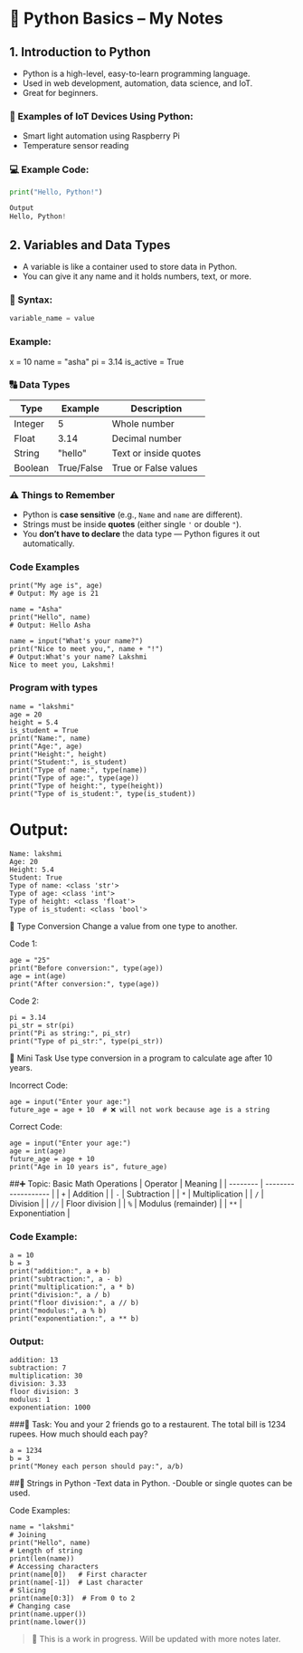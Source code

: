 # 🐍 Python Basics – My Notes

## 1. Introduction to Python

- Python is a high-level, easy-to-learn programming language.
- Used in web development, automation, data science, and IoT.
- Great for beginners.

### 📱 Examples of IoT Devices Using Python:
- Smart light automation using Raspberry Pi
- Temperature sensor reading

### 💻 Example Code:

```python
print("Hello, Python!")

Output
Hello, Python!
```

## 2. Variables and Data Types

- A variable is like a container used to store data in Python.
- You can give it any name and it holds numbers, text, or more.

### 🧪 Syntax:
```python
variable_name = value
```
### Example:
x = 10
name = "asha"
pi = 3.14
is_active = True

### 🔠 Data Types

| Type     | Example   | Description             |
|----------|-----------|-------------------------|
| Integer  | 5         | Whole number            |
| Float    | 3.14      | Decimal number          |
| String   | "hello"   | Text or inside quotes   |
| Boolean  | True/False| True or False values    |

### ⚠️ Things to Remember

- Python is **case sensitive** (e.g., `Name` and `name` are different).
- Strings must be inside **quotes** (either single `'` or double `"`).
- You **don’t have to declare** the data type — Python figures it out automatically.


### Code Examples
```age = 21
print("My age is", age)
# Output: My age is 21
```
```
name = "Asha"
print("Hello", name)
# Output: Hello Asha
```
```
name = input("What's your name?")
print("Nice to meet you,", name + "!")
# Output:What's your name? Lakshmi
Nice to meet you, Lakshmi!
```
### Program with types
```
name = "lakshmi"
age = 20
height = 5.4
is_student = True
print("Name:", name)
print("Age:", age)
print("Height:", height)
print("Student:", is_student)
print("Type of name:", type(name))
print("Type of age:", type(age))
print("Type of height:", type(height))
print("Type of is_student:", type(is_student))
```
# Output:
```
Name: lakshmi
Age: 20
Height: 5.4
Student: True
Type of name: <class 'str'>
Type of age: <class 'int'>
Type of height: <class 'float'>
Type of is_student: <class 'bool'>
```

🔄 Type Conversion
Change a value from one type to another.

Code 1:
```
age = "25"
print("Before conversion:", type(age))
age = int(age)
print("After conversion:", type(age))
```
Code 2:
```
pi = 3.14
pi_str = str(pi)
print("Pi as string:", pi_str)
print("Type of pi_str:", type(pi_str))
```
🧮 Mini Task
Use type conversion in a program to calculate age after 10 years.

Incorrect Code:
```
age = input("Enter your age:")
future_age = age + 10  # ❌ will not work because age is a string
```
Correct Code:
```
age = input("Enter your age:")
age = int(age)
future_age = age + 10
print("Age in 10 years is", future_age)
```
##➕ Topic: Basic Math Operations
| Operator | Meaning             |
| -------- | ------------------- |
| `+`      | Addition            |
| `-`      | Subtraction         |
| `*`      | Multiplication      |
| `/`      | Division            |
| `//`     | Floor division      |
| `%`      | Modulus (remainder) |
| `**`     | Exponentiation      |


### Code Example:
```
a = 10
b = 3
print("addition:", a + b)
print("subtraction:", a - b)
print("multiplication:", a * b)
print("division:", a / b)
print("floor division:", a // b)
print("modulus:", a % b)
print("exponentiation:", a ** b)
```
### Output:
```
addition: 13
subtraction: 7
multiplication: 30
division: 3.33
floor division: 3
modulus: 1
exponentiation: 1000
```
###🧾 Task: You and your 2 friends go to a restaurent. The total bill is 1234 rupees. How much should each pay?
```
a = 1234
b = 3
print("Money each person should pay:", a/b)
```

##🧵 Strings in Python
-Text data in Python.
-Double or single quotes can be used.

Code Examples:
```
name = "lakshmi"
# Joining
print("Hello", name)
# Length of string
print(len(name))
# Accessing characters
print(name[0])   # First character
print(name[-1])  # Last character
# Slicing
print(name[0:3])  # From 0 to 2
# Changing case
print(name.upper())
print(name.lower())
```







> 🚧 This is a work in progress. Will be updated with more notes later.

